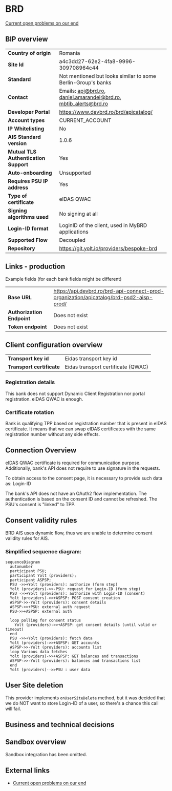 # BRD

[Current open problems on our end][1]

## BIP overview

|                                       |                                                                  |
|---------------------------------------|------------------------------------------------------------------|
| **Country of origin**                 | Romania                                                          | 
| **Site Id**                           | a4c3dd27-62e2-4fa8-9996-309708964c44                             |
| **Standard**                          | Not mentioned but looks similar to some Berlin-Group's banks     |
| **Contact**                           | Emails: api@brd.ro, daniel.amarandei@brd.ro, mbtib_alerts@brd.ro |
| **Developer Portal**                  | https://www.devbrd.ro/brd/apicatalog/                            |                                                                                                         |
| **Account types**                     | CURRENT_ACCOUNT                                                  |
| **IP Whitelisting**                   | No                                                               |
| **AIS Standard version**              | 1.0.6                                                            |
| **Mutual TLS Authentication Support** | Yes                                                              |
| **Auto-onboarding**                   | Unsupported                                                      |
| **Requires PSU IP address**           | Yes                                                              |
| **Type of certificate**               | eIDAS QWAC                                                       |
| **Signing algorithms used**           | No signing at all                                                |
| **Login-ID format**                   | LoginID of the client, used in MyBRD applications                |
| **Supported Flow**                    | Decoupled                                                        |
| **Repository**                        | https://git.yolt.io/providers/bespoke-brd                        |

## Links - production

Example fields (for each bank fields might be different)

|                            |                                                                                        |
|----------------------------|----------------------------------------------------------------------------------------|
| **Base URL**               | https://api.devbrd.ro/brd-api-connect-prod-organization/apicatalog/brd-psd2-aisp-prod/ | 
| **Authorization Endpoint** | Does not exist                                                                         |
| **Token endpoint**         | Does not exist                                                                         |

## Client configuration overview

|   |   |
|---|---|
| **Transport key id**  |  Eidas transport key id |
| **Transport certificate** | Eidas transport certificate (QWAC) |

### Registration details

This bank does not support Dynamic Client Registration nor portal registration. eIDAS QWAC is enough.

### Certificate rotation

Bank is qualifying TPP based on registration number that is present in eIDAS certificate. It means that we can swap
eIDAS certificates with the same registration number without any side effects.

## Connection Overview

eIDAS QWAC certificate is required for communication purpose. Additionally, bank's API does not require to use signature
in the requests.

To obtain access to the consent page, it is necessary to provide such data as: Login-ID

The bank's API does not have an OAuth2 flow implementation. The authentication is based on the consent ID and cannot be
refreshed. The PSU's consent is "linked" to TPP.

## Consent validity rules 
BRD AIS uses dynamic flow, thus we are unable to determine consent validity rules for AIS.

### Simplified sequence diagram:

```mermaid
sequenceDiagram
  autonumber
  participant PSU;
  participant Yolt (providers);
  participant ASPSP;
  PSU ->>+Yolt (providers): authorize (form step)
  Yolt (providers)->>-PSU: request for Login-ID (form step)
  PSU ->>+Yolt (providers): authorize with Login-ID (consent)
  Yolt (providers)->>+ASPSP: POST consent creation
  ASPSP->>-Yolt (providers): consent details
  ASPSP->>+PSU: external auth request
  PSU->>+ASPSP: external auth
  
  loop polling for consent status
    Yolt (providers)->>+ASPSP: get consent details (until valid or timeout)
  end
  PSU ->>+Yolt (providers): fetch data
  Yolt (providers)->>+ASPSP: GET accounts
  ASPSP->>-Yolt (providers): accounts list
  loop Various data fetches
  Yolt (providers)->>+ASPSP: GET balances and transactions
  ASPSP->>-Yolt (providers): balances and transactions list
  end
  Yolt (providers)-->>PSU : user data
```

## User Site deletion

This provider implements `onUserSiteDelete` method, but it was decided that we do NOT want to store Login-ID of a user,
so there's a chance this call will fail.

## Business and technical decisions

## Sandbox overview

Sandbox integration has been omitted.

## External links

* [Current open problems on our end][1]

[1]: <https://yolt.atlassian.net/issues/?jql=project%20%3D%20%22C4PO%22%20AND%20component%20%3D%20BRD%20AND%20status%20!%3D%20Done%20AND%20Resolution%20%3D%20Unresolved%20ORDER%20BY%20status>
